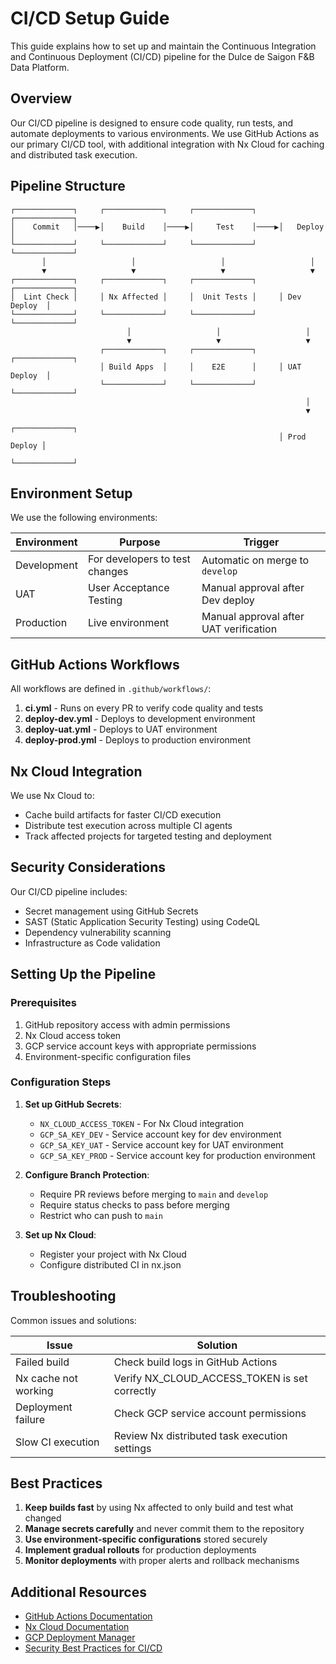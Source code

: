 # CI/CD Setup Guide

This guide explains how to set up and maintain the Continuous Integration and Continuous Deployment (CI/CD) pipeline for the Dulce de Saigon F&B Data Platform.

## Overview

Our CI/CD pipeline is designed to ensure code quality, run tests, and automate deployments to various environments. We use GitHub Actions as our primary CI/CD tool, with additional integration with Nx Cloud for caching and distributed task execution.

## Pipeline Structure

```
┌─────────────┐     ┌─────────────┐     ┌─────────────┐     ┌─────────────┐
│    Commit   │────▶│    Build    │────▶│     Test    │────▶│   Deploy    │
└─────────────┘     └─────────────┘     └─────────────┘     └─────────────┘
       │                   │                   │                   │
       ▼                   ▼                   ▼                   ▼
┌─────────────┐     ┌─────────────┐     ┌─────────────┐     ┌─────────────┐
│  Lint Check │     │ Nx Affected │     │  Unit Tests │     │ Dev Deploy  │
└─────────────┘     └─────────────┘     └─────────────┘     └─────────────┘
                          │                   │                   │
                          ▼                   ▼                   ▼
                    ┌─────────────┐     ┌─────────────┐     ┌─────────────┐
                    │ Build Apps  │     │    E2E      │     │ UAT Deploy  │
                    └─────────────┘     └─────────────┘     └─────────────┘
                                                                  │
                                                                  ▼
                                                            ┌─────────────┐
                                                            │ Prod Deploy │
                                                            └─────────────┘
```

## Environment Setup

We use the following environments:

| Environment | Purpose | Trigger |
|-------------|---------|---------|
| Development | For developers to test changes | Automatic on merge to `develop` |
| UAT | User Acceptance Testing | Manual approval after Dev deploy |
| Production | Live environment | Manual approval after UAT verification |

## GitHub Actions Workflows

All workflows are defined in `.github/workflows/`:

1. **ci.yml** - Runs on every PR to verify code quality and tests
2. **deploy-dev.yml** - Deploys to development environment
3. **deploy-uat.yml** - Deploys to UAT environment
4. **deploy-prod.yml** - Deploys to production environment

## Nx Cloud Integration

We use Nx Cloud to:
- Cache build artifacts for faster CI/CD execution
- Distribute test execution across multiple CI agents
- Track affected projects for targeted testing and deployment

## Security Considerations

Our CI/CD pipeline includes:
- Secret management using GitHub Secrets
- SAST (Static Application Security Testing) using CodeQL
- Dependency vulnerability scanning
- Infrastructure as Code validation

## Setting Up the Pipeline

### Prerequisites

1. GitHub repository access with admin permissions
2. Nx Cloud access token
3. GCP service account keys with appropriate permissions
4. Environment-specific configuration files

### Configuration Steps

1. **Set up GitHub Secrets**:
   - `NX_CLOUD_ACCESS_TOKEN` - For Nx Cloud integration
   - `GCP_SA_KEY_DEV` - Service account key for dev environment
   - `GCP_SA_KEY_UAT` - Service account key for UAT environment
   - `GCP_SA_KEY_PROD` - Service account key for production environment

2. **Configure Branch Protection**:
   - Require PR reviews before merging to `main` and `develop`
   - Require status checks to pass before merging
   - Restrict who can push to `main`

3. **Set up Nx Cloud**:
   - Register your project with Nx Cloud
   - Configure distributed CI in nx.json

## Troubleshooting

Common issues and solutions:

| Issue | Solution |
|-------|----------|
| Failed build | Check build logs in GitHub Actions |
| Nx cache not working | Verify NX_CLOUD_ACCESS_TOKEN is set correctly |
| Deployment failure | Check GCP service account permissions |
| Slow CI execution | Review Nx distributed task execution settings |

## Best Practices

1. **Keep builds fast** by using Nx affected to only build and test what changed
2. **Manage secrets carefully** and never commit them to the repository
3. **Use environment-specific configurations** stored securely
4. **Implement gradual rollouts** for production deployments
5. **Monitor deployments** with proper alerts and rollback mechanisms

## Additional Resources

- [GitHub Actions Documentation](https://docs.github.com/en/actions)
- [Nx Cloud Documentation](https://nx.app/docs)
- [GCP Deployment Manager](https://cloud.google.com/deployment-manager/docs)
- [Security Best Practices for CI/CD](https://cloud.google.com/solutions/best-practices-for-building-containers)
